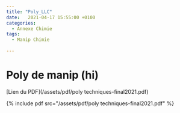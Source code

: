 ```yaml
---
title: "Poly_LLC"
date:   2021-04-17 15:55:00 +0100
categories:
  - Annexe Chimie
tags:
  - Manip Chimie
  
---
```


# Poly de manip (hi)

[Lien du PDF](/assets/pdf/poly techniques-final2021.pdf)

{% include pdf src="/assets/pdf/poly techniques-final2021.pdf" %}



